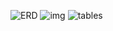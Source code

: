 ![ERD](https://github.com/laxmiskallimath/DataCoach-SQL-Challenges/assets/38729902/85f24576-f06a-4abf-b0b7-f680d040f335)
![img](https://github.com/laxmiskallimath/DataCoach-SQL-Challenges/assets/38729902/85141959-11b3-4f71-b934-e492a0066a7d)
![tables](https://github.com/laxmiskallimath/DataCoach-SQL-Challenges/assets/38729902/f2490607-8097-45a0-8b22-cbfe35a551d4)

